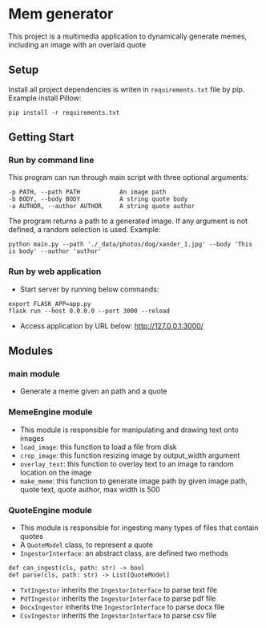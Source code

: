 # Mem generator

This project is a multimedia application to dynamically generate memes, including an image with an overlaid quote

## Setup

Install all project dependencies is writen in `requirements.txt` file by pip.
Example install Pillow:
```
pip install -r requirements.txt
```

## Getting Start
### Run by command line
This program can run through main script with three optional arguments:
```
-p PATH, --path PATH           An image path    
-b BODY, --body BODY           A string quote body
-a AUTHOR, --author AUTHOR     A string quote author
```
The program returns a path to a generated image. If any argument is not defined, a random selection is used.
Example:
```
python main.py --path './_data/photos/dog/xander_1.jpg' --body 'This is body' --author 'author'
```

### Run by web application
- Start server by running below commands:
```
export FLASK_APP=app.py
flask run --host 0.0.0.0 --port 3000 --reload
```
- Access application by URL below:
http://127.0.0.1:3000/

## Modules
### main module
- Generate a meme given an path and a quote
### MemeEngine module
- This module is responsible for manipulating and drawing text onto images
- `load_image`: this function to load a file from disk
- `crop_image`: this function resizing image by output_width argument
- `overlay_text`: this function to overlay text to an image to random location on the image
- `make_meme`: this function to generate image path by given image path, quote text, quote author, max width is 500 

### QuoteEngine module
- This module is responsible for ingesting many types of files that contain quotes
- A `QuoteModel` class, to represent a quote
- `IngestorInterface`: an abstract class, are defined two methods 
```
def can_ingest(cls, path: str) -> bool
def parse(cls, path: str) -> List[QuoteModel]
```

- `TxtIngestor` inherits the `IngestorInterface` to parse text file
- `PdfIngestor` inherits the `IngestorInterface` to parse pdf file
- `DocxIngestor` inherits the `IngestorInterface` to parse docx file
- `CsvIngestor` inherits the `IngestorInterface` to parse csv file